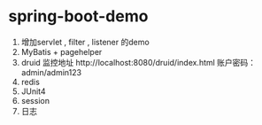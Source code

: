 # spring-boot-demo
1. 增加servlet , filter , listener 的demo
2. MyBatis + pagehelper
3. druid 监控地址 http://localhost:8080/druid/index.html 账户密码： admin/admin123
4. redis 
5. JUnit4
6. session
7. 日志
